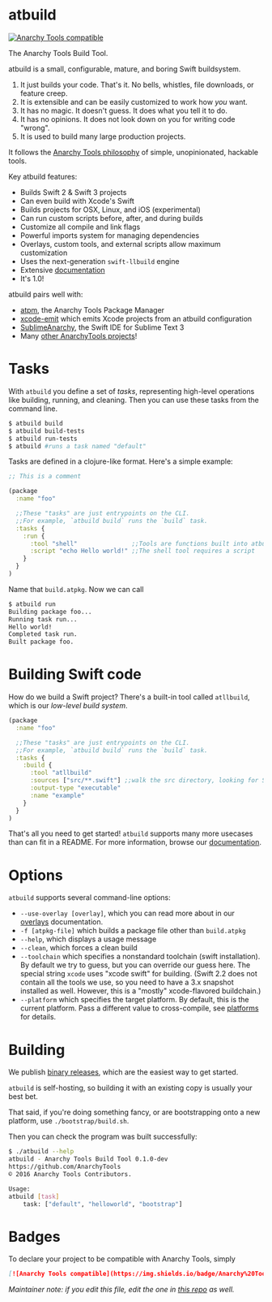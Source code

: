 # atbuild

[![Anarchy Tools compatible](https://img.shields.io/badge/Anarchy%20Tools-compatible-4BC51D.svg?style=flat)](http://anarchytools.org)

The Anarchy Tools Build Tool.

atbuild is a small, configurable, mature, and boring Swift buildsystem.

1.  It just builds your code.  That's it.  No bells, whistles, file downloads, or feature creep.
2.  It is extensible and can be easily customized to work how *you* want.
3.  It has no magic.  It doesn't guess.  It does what you tell it to do.
4.  It has no opinions.  It does not look down on you for writing code "wrong".
5.  It is used to build many large production projects.

It follows the [Anarchy Tools philosophy](https://github.com/AnarchyTools/anarchytools.github.io) of simple, unopinionated, hackable tools.

Key atbuild features:

* Builds Swift 2 & Swift 3 projects
* Can even build with Xcode's Swift
* Builds projects for OSX, Linux, and iOS (experimental)
* Can run custom scripts before, after, and during builds
* Customize all compile and link flags
* Powerful imports system for managing dependencies
* Overlays, custom tools, and external scripts allow maximum customization
* Uses the next-generation `swift-llbuild` engine
* Extensive [documentation](http://anarchytools.org)
* It's 1.0!

atbuild pairs well with:

* [atpm](https://github.com/AnarchyTools/atpm), the Anarchy Tools Package Manager
* [xcode-emit](https://github.com/AnarchyTools/xcode-emit) which emits Xcode projects from an atbuild configuration
* [SublimeAnarchy](https://github.com/AnarchyTools/SublimeAnarchy), the Swift IDE for Sublime Text 3
* Many [other AnarchyTools projects](https://github.com/AnarchyTools)!

# Tasks

With `atbuild` you define a set of *tasks*, representing high-level operations like building, running, and cleaning.  Then you can use these tasks from the command line.

```bash
$ atbuild build
$ atbuild build-tests
$ atbuild run-tests
$ atbuild #runs a task named "default"
```


Tasks are defined in a clojure-like format.  Here's a simple example:

```clojure
;; This is a comment

(package
  :name "foo"

  ;;These "tasks" are just entrypoints on the CLI.
  ;;For example, `atbuild build` runs the `build` task.
  :tasks {
    :run {
      :tool "shell"               ;;Tools are functions built into atbuild.
      :script "echo Hello world!" ;;The shell tool requires a script
    }
  }
)
```

Name that `build.atpkg`.  Now we can call 

```bash
$ atbuild run
Building package foo...
Running task run...
Hello world!
Completed task run.
Built package foo.
```

# Building Swift code

How do we build a Swift project?  There's a built-in tool called `atllbuild`, which is our *low-level build system*.

```clojure
(package
  :name "foo"

  ;;These "tasks" are just entrypoints on the CLI.
  ;;For example, `atbuild build` runs the `build` task.
  :tasks {
    :build {
      :tool "atllbuild"
      :sources ["src/**.swift"] ;;walk the src directory, looking for Swift files
      :output-type "executable"
      :name "example"
    }
  }
)
```

That's all you need to get started!  `atbuild` supports many more usecases than can fit in a README.  For more information, browse our [documentation](http://anarchytools.org).

# Options

`atbuild` supports several command-line options:

* `--use-overlay [overlay]`, which you can read more about in our [overlays](http://anarchytools.org/docs/overlays.html) documentation.
* `-f [atpkg-file]` which builds a package file other than `build.atpkg`
* `--help`, which displays a usage message
* `--clean`, which forces a clean build
* `--toolchain` which specifies a nonstandard toolchain (swift installation).  By default we try to guess, but you can override our guess here.  The special string `xcode` uses "xcode swift" for building.  (Swift 2.2 does not contain all the tools we use, so you need to have a 3.x snapshot installed as well.  However, this is a "mostly" xcode-flavored buildchain.)
* `--platform` which specifies the target platform.  By default, this is the current platform.  Pass a different value to cross-compile, see [platforms](http://anarchytools.org/docs/platforms.html) for details.

# Building

We publish [binary releases](https://github.com/AnarchyTools/atbuild/releases), which are the easiest way to get started.

`atbuild` is self-hosting, so building it with an existing copy is usually your best bet.

That said, if you're doing something fancy, or are bootstrapping onto a new platform, use `./bootstrap/build.sh`.

Then you can check the program was built successfully:

```bash
$ ./atbuild --help
atbuild - Anarchy Tools Build Tool 0.1.0-dev
https://github.com/AnarchyTools
© 2016 Anarchy Tools Contributors.

Usage:
atbuild [task]
    task: ["default", "helloworld", "bootstrap"]
```

# Badges

To declare your project to be compatible with Anarchy Tools, simply

```markdown
[![Anarchy Tools compatible](https://img.shields.io/badge/Anarchy%20Tools-compatible-4BC51D.svg?style=flat)](http://anarchytools.org)
```


*Maintainer note: if you edit this file, edit the one in [this repo](https://github.com/AnarchyTools/anarchytools.github.io) as well.*

